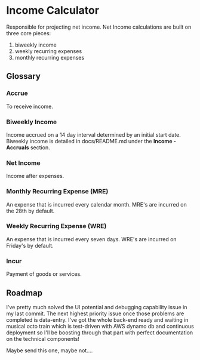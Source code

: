 # Income Calculator

Responsible for projecting net income. Net Income calculations are built on three core pieces:

 1. biweekly income
 2. weekly recurring expenses
 3. monthly recurring expenses

## Glossary

### Accrue
To receive income.

### Biweekly Income
Income accrued on a 14 day interval determined by an initial start date. Biweekly income is detailed in docs/README.md under the **Income - Accruals** section.

### Net Income
Income after expenses.

### Monthly Recurring Expense (MRE)
An expense that is incurred every calendar month. MRE's are incurred on the 28th by default.

### Weekly Recurring Expense (WRE)
An expense that is incurred every seven days. WRE's are incurred on Friday's by default.

### Incur
Payment of goods or services.

## Roadmap

I've pretty much solved the UI potential and debugging capability issue in my last commit. The next highest priority issue once those problems are completed is data-entry. I've got the whole back-end ready and waiting in musical octo train which is test-driven with AWS dynamo db and continuous deployment so I'll be boosting through that part with perfect documentation on the technical components!

Maybe send this one, maybe not....